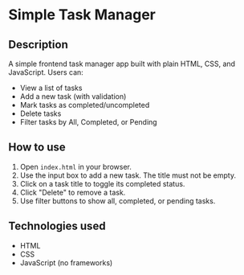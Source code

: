 # Simple Task Manager

## Description
A simple frontend task manager app built with plain HTML, CSS, and JavaScript. Users can:
- View a list of tasks
- Add a new task (with validation)
- Mark tasks as completed/uncompleted
- Delete tasks
- Filter tasks by All, Completed, or Pending

## How to use
1. Open `index.html` in your browser.
2. Use the input box to add a new task. The title must not be empty.
3. Click on a task title to toggle its completed status.
4. Click "Delete" to remove a task.
5. Use filter buttons to show all, completed, or pending tasks.

## Technologies used
- HTML
- CSS
- JavaScript (no frameworks)
